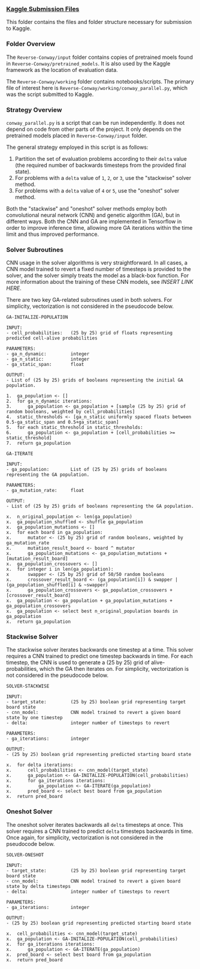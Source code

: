 ### <u>Kaggle Submission Files</u>

This folder contains the files and folder structure necessary for submission to Kaggle.

### Folder Overview

The `Reverse-Conway/input` folder contains copies of pretrained moels found in `Reverse-Conway/pretrained_models`.
It is also used by the Kaggle framework as the location of evaluation data.

The `Reverse-Conway/working` folder contains notebooks/scripts. 
The primary file of interest here is `Reverse-Conway/working/conway_parallel.py`, which was the script submitted to Kaggle.

### Strategy Overview

`conway_parallel.py` is a script that can be run independently.
It does not depend on code from other parts of the project.
It only depends on the pretrained models placed in `Reverse-Conway/input` folder.

The general strategy employed in this script is as follows:

1. Partition the set of evaluation problems according to their `delta` value (the required number of backwards timesteps from the provided final state).
2. For problems with a `delta` value of `1`, `2`, or `3`, use the "stackwise" solver method.
3. For problems with a `delta` value of `4` or `5`, use the "oneshot" solver method.

Both the "stackwise" and "oneshot" solver methods employ both 
convolutional neural network (CNN) and genetic algorithm (GA), but in different ways. 
Both the CNN and GA are implemented in Tensorflow in order to improve inference time, 
allowing more GA iterations within the time limit and thus improved performance.


### Solver Subroutines

CNN usage in the solver algorithms is very straightforward.
In all cases, a CNN model trained to revert a fixed number of timesteps is provided to the solver,
and the solver simply treats the model as a black-box function. For more information about the training 
of these CNN models, see *INSERT LINK HERE*.

There are two key GA-related subroutines used in both solvers.
For simplicity, vectorization is not considered in the pseudocode below.

```
GA-INITALIZE-POPULATION

INPUT:
- cell_probabilities:   (25 by 25) grid of floats representing predicted cell-alive probabilities

PARAMETERS:
- ga_n_dynamic:         integer
- ga_n_static:          integer
- ga_static_span:       float

OUTPUT:
- List of (25 by 25) grids of booleans representing the initial GA population.

1.  ga_population <- []
2.  for ga_n_dynamic iterations:
3.      ga_population <- ga_population + [sample (25 by 25) grid of random booleans, weighted by cell_probabilities]
4.  static_thresholds <- [ga_n_static uniformly spaced floats between 0.5-ga_static_span and 0.5+ga_static_span]
5.  for each static_threshold in static_thresholds:
6.      ga_population <- ga_population + [cell_probabilities >= static_threshold]
7.  return ga_population
```

```
GA-ITERATE

INPUT:
- ga_population:        List of (25 by 25) grids of booleans representing the GA population.

PARAMETERS:
- ga_mutation_rate:     float

OUTPUT:
- List of (25 by 25) grids of booleans representing the GA population.

x.  n_original_population <- len(ga_population)
x.  ga_population_shuffled <- shuffle ga_population
x.  ga_population_mutations <- []
x.  for each board in ga_population:
x.      mutator <- (25 by 25) grid of random booleans, weighted by ga_mutation_rate
x.      mutation_result_board <- board ^ mutator
x.      ga_population_mutations <- ga_population_mutations + [mutation_result_board]
x.  ga_population_crossovers <- []
x.  for integer i in len(ga_population):
x       swapper <- (25 by 25) grid of 50/50 random booleans
x.      crossover_result_board <- (ga_population[i]) & swapper | (ga_population_shuffled[i] & ~swapper)
x.      ga_population_crossovers <- ga_population_crossovers + [crossover_result_board]
x.  ga_population <- ga_population + ga_population_mutations + ga_population_crossovers
x.  ga_population <- select best n_original_population boards in ga_population
x.  return ga_population
```

### Stackwise Solver

The stackwise solver iterates backwards one timestep at a time.
This solver requires a CNN trained to predict one timestep backwards in time.
For each timestep, the CNN is used to generate a (25 by 25) grid of alive-probabilities, which the GA then iterates on.
For simplicity, vectorization is not considered in the pseudocode below.

```
SOLVER-STACKWISE

INPUT:
- target_state:         (25 by 25) boolean grid representing target board state
- cnn_model:            CNN model trained to revert a given board state by one timestep
- delta:                integer number of timesteps to revert

PARAMETERS:
- ga_iterations:        integer
 
OUTPUT:
- (25 by 25) boolean grid representing predicted starting board state

x.  for delta iterations:
x.      cell_probabilities <- cnn_model(target_state)
x.      ga_population <- GA-INITALIZE-POPULATION(cell_probabilities)
x.      for ga_iterations iterations:
x.          ga_population <- GA-ITERATE(ga_population)
x.      pred_board <- select best board from ga_population
x.  return pred_board
```

### Oneshot Solver

The oneshot solver iterates backwards all `delta` timesteps at once.
This solver requires a CNN trained to predict `delta` timesteps backwards in time.
Once again, for simplicity, vectorization is not considered in the pseudocode below.

```
SOLVER-ONESHOT

INPUT:
- target_state:         (25 by 25) boolean grid representing target board state
- cnn_model:            CNN model trained to revert a given board state by delta timesteps
- delta:                integer number of timesteps to revert

PARAMETERS:
- ga_iterations:        integer
 
OUTPUT:
- (25 by 25) boolean grid representing predicted starting board state

x.  cell_probabilities <- cnn_model(target_state)
x.  ga_population <- GA-INITALIZE-POPULATION(cell_probabilities)
x.  for ga_iterations iterations:
x.      ga_population <- GA-ITERATE(ga_population)
x.  pred_board <- select best board from ga_population
x.  return pred_board
```

